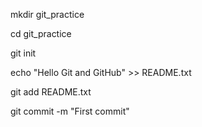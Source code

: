mkdir git_practice

cd git_practice

git init

echo "Hello Git and GitHub" >> README.txt

git add README.txt 

git commit -m "First commit" 
